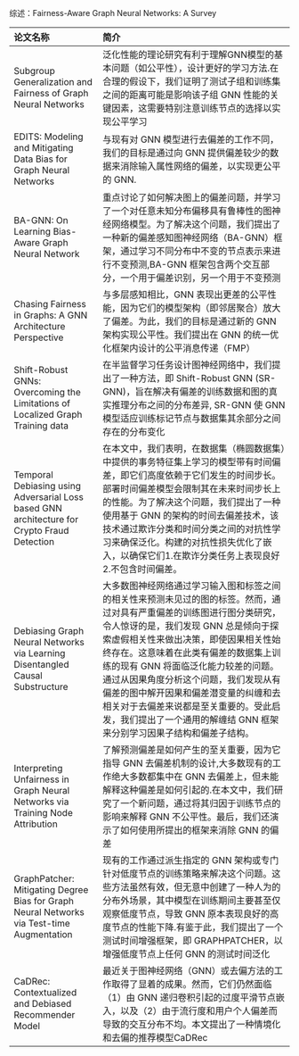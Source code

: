 综述：Fairness-Aware Graph Neural Networks: A Survey

| 论文名称 | 简介                                                                                                                                                                                                                                                  |
|:-----|:----------------------------------------------------------------------------------------------------------------------------------------------------------------------------------------------------------------------------------------------------|
| Subgroup Generalization and Fairness of Graph Neural Networks   | 泛化性能的理论研究有利于理解GNN模型的基本问题（如公平性），设计更好的学习方法.在合理的假设下，我们证明了测试子组和训练集之间的距离可能是影响该子组 GNN 性能的关键因素，这需要特别注意训练节点的选择以实现公平学习                                                                                                                                       |
| EDITS: Modeling and Mitigating Data Bias for Graph Neural Networks  | 与现有对 GNN 模型进行去偏差的工作不同，我们的目标是通过向 GNN 提供偏差较少的数据来消除输入属性网络的偏差，以实现更公平的 GNN.                                                                                                                                                                              |
| BA-GNN: On Learning Bias-Aware Graph Neural Network  | 重点讨论了如何解决图上的偏差问题，并学习了一个对任意未知分布偏移具有鲁棒性的图神经网络模型。为了解决这个问题，我们提出了一种新的偏差感知图神经网络（BA-GNN）框架，通过学习不同分布中不变的节点表示来进行不变预测,BA-GNN 框架包含两个交互部分，一个用于偏差识别，另一个用于不变预测                                                                                                    |
| Chasing Fairness in Graphs: A GNN Architecture Perspective | 与多层感知相比，GNN 表现出更差的公平性能，因为它们的模型架构（即邻居聚合）放大了偏差。为此，我们的目标是通过新的 GNN 架构实现公平性。我们提出在 GNN 的统一优化框架内设计的公平消息传递（FMP）                                                                                                                                             |
| Shift-Robust GNNs: Overcoming the Limitations of Localized Graph Training data  | 在半监督学习任务设计图神经网络中，我们提出了一种方法，即 Shift-Robust GNN (SR-GNN)，旨在解决有偏差的训练数据和图的真实推理分布之间的分布差异, SR-GNN 使 GNN 模型适应训练标记节点与数据集其余部分之间存在的分布变化                                                                                                                       |
| Temporal Debiasing using Adversarial Loss based GNN architecture for Crypto Fraud Detection  | 在本文中，我们表明，在数据集（椭圆数据集）中提供的事务特征集上学习的模型带有时间偏差，即它们高度依赖于它们发生的时间步长。部署时间偏差模型会限制其在未来时间步长上的性能。为了解决这个问题，我们提出了一种使用基于 GNN 的架构的时间去偏差技术，该技术通过欺诈分类和时间分类之间的对抗性学习来确保泛化。构建的对抗性损失优化了嵌入，以确保它们1.在欺诈分类任务上表现良好 2.不包含时间偏差。                                                  |
| Debiasing Graph Neural Networks via Learning Disentangled Causal Substructure | 大多数图神经网络通过学习输入图和标签之间的相关性来预测未见过的图的标签。然而，通过对具有严重偏差的训练图进行图分类研究，令人惊讶的是，我们发现 GNN 总是倾向于探索虚假相关性来做出决策，即使因果相关性始终存在。这意味着在此类有偏差的数据集上训练的现有 GNN 将面临泛化能力较差的问题。通过从因果角度分析这个问题，我们发现从有偏差的图中解开因果和偏差潜变量的纠缠和去相关对于去偏差来说都是至关重要的。受此启发，我们提出了一个通用的解缠结 GNN 框架来分别学习因果子结构和偏差子结构。 |
| Interpreting Unfairness in Graph Neural Networks via Training Node Attribution | 了解预测偏差是如何产生的至关重要，因为它指导 GNN 去偏差机制的设计,大多数现有的工作绝大多数都集中在 GNN 去偏差上，但未能解释这种偏差是如何引起的.在本文中，我们研究了一个新问题，通过将其归因于训练节点的影响来解释 GNN 不公平性。最后，我们还演示了如何使用所提出的框架来消除 GNN 的偏差                                                                                             |
| GraphPatcher: Mitigating Degree Bias for Graph Neural Networks via Test-time Augmentation| 现有的工作通过派生指定的 GNN 架构或专门针对低度节点的训练策略来解决这个问题。这些方法虽然有效，但无意中创建了一种人为的分布外场景，其中模型在训练期间主要甚至仅观察低度节点，导致 GNN 原本表现良好的高度节点的性能下降.有鉴于此，我们提出了一个测试时间增强框架，即 GRAPHPATCHER，以增强低度节点上任何 GNN 的测试时间泛化                                                                         |
|CaDRec: Contextualized and Debiased Recommender Model|最近关于图神经网络（GNN）或去偏方法的工作取得了显着的成果。然而，它们仍然面临（1）由 GNN 递归卷积引起的过度平滑节点嵌入，以及（2）由于流行度和用户个人偏差而导致的交互分布不均。本文提出了一种情境化和去偏的推荐模型CaDRec                                                                                                                                                                                                                                                     |